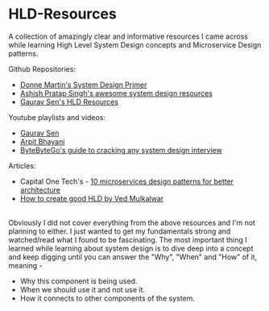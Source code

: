 # HLD-Resources
A collection of amazingly clear and informative resources I came across while learning High Level System Design concepts and Microservice Design patterns.

Github Repositories: <br />
- [Donne Martin's System Design Primer](https://github.com/donnemartin/system-design-primer) <br />
- [Ashish Pratap Singh's awesome system design resources](https://github.com/ashishps1/awesome-system-design-resources) <br />
- [Gaurav Sen's HLD Resources](https://github.com/InterviewReady/system-design-resources) <br />

Youtube playlists and videos: <br />
- [Gaurav Sen](https://youtube.com/playlist?list=PLMCXHnjXnTnvo6alSjVkgxV-VH6EPyvoX&si=DK_MPNfjahcssZQk) <br />
- [Arpit Bhayani](https://youtube.com/playlist?list=PLsdq-3Z1EPT36NJXTutvKcreetuHCr9a-&si=qLUhyxBzsEXNlyb9) <br />
- [ByteByteGo's guide to cracking any system design interview](https://youtu.be/o-k7h2G3Gco?si=xd3y0GB0AV5uOqhj) <br />

Articles: <br />
- Capital One Tech's - [10 microservices design patterns for better architecture](https://medium.com/capital-one-tech/10-microservices-design-patterns-for-better-architecture-befa810ca44e) <br />
- [How to create good HLD by Ved Mulkalwar](https://medium.com/@vedmkw/how-to-create-a-good-high-level-design-hld-fddba7f6ae18)<br /><br />

Obviously I did not cover everything from the above resources and I'm not planning to either. I just wanted to get my fundamentals strong and watched/read what I found to be fascinating. The most important thing I learned while learning about system design is to dive deep into a concept and keep digging until you can answer the "Why", "When" and "How" of it, meaning -<br />
- Why this component is being used.
- When we should use it and not use it.
- How it connects to other components of the system.
